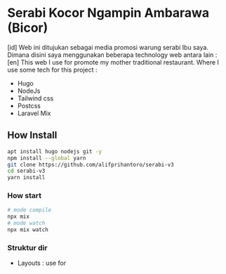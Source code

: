 # Serabi Kocor Ngampin Ambarawa (Bicor)
[id]
Web ini ditujukan sebagai media promosi warung serabi Ibu saya. Dimana disini saya menggunakan beberapa technology web antara lain :
[en]
This web I use for promote my mother traditional restaurant. Where I use some tech for this project :
- Hugo
- NodeJs
- Tailwind css
- Postcss
- Laravel Mix

## How Install
```bash
apt install hugo nodejs git -y
npm install --global yarn
git clone https://github.com/alifprihantoro/serabi-v3
cd serabi-v3
yarn install
```
### How start
```bash
# mode compile
npx mix
# mode watch
npx mix watch
```
### Struktur dir
- Layouts : use for 
